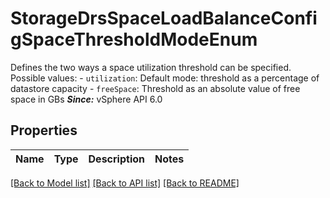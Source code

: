 # StorageDrsSpaceLoadBalanceConfigSpaceThresholdModeEnum

Defines the two ways a space utilization threshold can be specified.  Possible values: - `utilization`: Default mode: threshold as a percentage of datastore capacity - `freeSpace`: Threshold as an absolute value of free space in GBs    ***Since:*** vSphere API 6.0 

## Properties
Name | Type | Description | Notes
------------ | ------------- | ------------- | -------------

[[Back to Model list]](../README.md#documentation-for-models) [[Back to API list]](../README.md#documentation-for-api-endpoints) [[Back to README]](../README.md)


